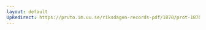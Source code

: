 ```yaml
---
layout: default
UpRedirect: https://pruto.im.uu.se/riksdagen-records-pdf/1870/prot-1870--fk--305/prot-1870--fk--305_003.pdf
---
```

